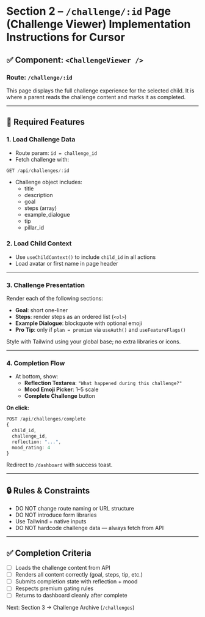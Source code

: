# Section 2 – `/challenge/:id` Page (Challenge Viewer) Implementation Instructions for Cursor

## ✅ Component: `<ChallengeViewer />`
### Route: `/challenge/:id`

This page displays the full challenge experience for the selected child. It is where a parent reads the challenge content and marks it as completed.

---

## 🧱 Required Features

### 1. Load Challenge Data
- Route param: `id = challenge_id`
- Fetch challenge with:
```ts
GET /api/challenges/:id
```
- Challenge object includes:
  - title
  - description
  - goal
  - steps (array)
  - example_dialogue
  - tip
  - pillar_id

### 2. Load Child Context
- Use `useChildContext()` to include `child_id` in all actions
- Load avatar or first name in page header

---

### 3. Challenge Presentation
Render each of the following sections:

- **Goal**: short one-liner
- **Steps**: render steps as an ordered list (`<ol>`)
- **Example Dialogue**: blockquote with optional emoji
- **Pro Tip**: only if `plan = premium` via `useAuth()` and `useFeatureFlags()`

Style with Tailwind using your global base; no extra libraries or icons.

---

### 4. Completion Flow
- At bottom, show:
  - **Reflection Textarea**: `"What happened during this challenge?"`
  - **Mood Emoji Picker**: 1–5 scale
  - **Complete Challenge** button

**On click:**
```ts
POST /api/challenges/complete
{
  child_id,
  challenge_id,
  reflection: "...",
  mood_rating: 4
}
```

Redirect to `/dashboard` with success toast.

---

## 🔒 Rules & Constraints
- DO NOT change route naming or URL structure
- DO NOT introduce form libraries
- Use Tailwind + native inputs
- DO NOT hardcode challenge data — always fetch from API

---

## ✅ Completion Criteria
- [ ] Loads the challenge content from API
- [ ] Renders all content correctly (goal, steps, tip, etc.)
- [ ] Submits completion state with reflection + mood
- [ ] Respects premium gating rules
- [ ] Returns to dashboard cleanly after complete

Next: Section 3 → Challenge Archive (`/challenges`)
